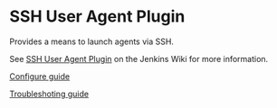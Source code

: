 SSH User Agent Plugin
=========================

Provides a means to launch agents via SSH.

See [SSH User Agent Plugin](https://plugins.jenkins.io/ssh-user-agent) on the Jenkins Wiki for more information.

[Configure guide](doc/CONFIGURE.md)

[Troubleshoting guide](doc/TROUBLESHOOTING.md)
